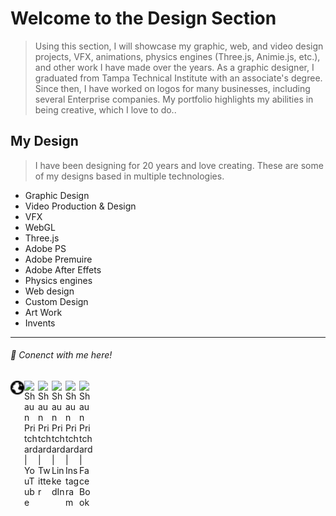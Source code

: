 # Welcome to the Design Section

>  Using this section, I will showcase my graphic, web, and video design projects, VFX, animations, physics engines (Three.js, Animie.js, etc.), and other work I have made over the years. As a graphic designer, I graduated from Tampa Technical Institute with an associate's degree. Since then, I have worked on logos for many businesses, including several Enterprise companies. My portfolio highlights my abilities in being creative, which I love to do..

## My Design

> I have been designing for 20 years and love creating. These are some of my designs based in multiple technologies.

 * Graphic Design
 * Video Production & Design
 * VFX
 * WebGL
 * Three.js
 * Adobe PS
 * Adobe Premuire
 * Adobe After Effets
 * Physics engines
 * Web design
 * Custom Design
 * Art Work
 * Invents


---


###### 📢 Conenct with me here!

[<img align="left" alt="" width="22px" src="https://raw.githubusercontent.com/iconic/open-iconic/master/svg/globe.svg" />][website]
[<img align="left" alt="Shaun Pritchard | YouTube" width="22px" src="https://cdn.jsdelivr.net/npm/simple-icons@v3/icons/youtube.svg" />][youtube]
[<img align="left" alt=" Shaun Pritchard | Twitter" width="22px" src="https://cdn.jsdelivr.net/npm/simple-icons@v3/icons/twitter.svg" />][twitter]
[<img align="left" alt="Shaun Pritchard | LinkedIn" width="22px" src="https://cdn.jsdelivr.net/npm/simple-icons@v3/icons/linkedin.svg" />][linkedin]
[<img align="left" alt="Shaun Pritchard | Instagram" width="22px" src="https://cdn.jsdelivr.net/npm/simple-icons@v3/icons/instagram.svg" />][instagram]
[<img align="left" alt="Shaun Pritchard | FaceBook" width="22px" src="https://cdn.jsdelivr.net/npm/simple-icons@v3/icons/facebook.svg" />][facebook]



<!-- dictonaries-->
[website]: https://shaunpritchard.net
[twitter]: https://twitter.com/shaunPx1
[youtube]: https://www.youtube.com/channel/UC78cpbnaq-eeKGGHIEtUgdw/
[instagram]: https://www.instagram.com/shaunPx1/
[linkedin]: https://www.linkedin.com/in/shaunpritchard1/
[facebook]: https://www.facebook.com/shaunpritchardlive
